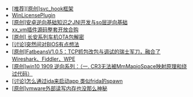 + [[推荐][原创]svc_hook框架](https://bbs.kanxue.com/thread-284713.htm)
+ [WinLicensePlugin](https://bbs.kanxue.com/thread-285401.htm)
+ [[原创]安卓逆向基础知识之JNI开发与so层逆向基础](https://bbs.kanxue.com/thread-285362.htm)
+ [xx_vm插件源码整套开放合购](https://bbs.kanxue.com/thread-278776.htm)
+ [[原创]  长安系列车机OTA包解密](https://bbs.kanxue.com/thread-285256.htm)
+ [[讨论]突然间对BIOS有点想法](https://bbs.kanxue.com/thread-285321.htm)
+ [[原创]FatbeansV1.0.5：TCP抓包改包与调试的瑞士军刀，融合了Wireshark、Fiddler、WPE](https://bbs.kanxue.com/thread-284571.htm)
+ [[原创]win10 1909 逆向系列：（一. CR3无法被MmMapioSpace映射原理和绕过代码）](https://bbs.kanxue.com/thread-260443.htm)
+ [[讨论]怎么通过ida来启动app 类似frida的spawn](https://bbs.kanxue.com/thread-285400.htm)
+ [[原创]vmware外部读写内存也没那么神秘](https://bbs.kanxue.com/thread-284956.htm)
